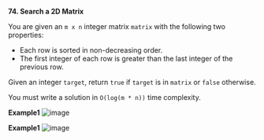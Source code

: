**74. Search a 2D Matrix**

You are given an `m x n` integer matrix `matrix` with the following two properties:

- Each row is sorted in non-decreasing order.
- The first integer of each row is greater than the last integer of the previous row.

Given an integer `target`, return `true` if `target` is in `matrix` or `false` otherwise.

You must write a solution in `O(log(m * n))` time complexity.

**Example1**
![image](https://github.com/manassahoo-dev/DSA/assets/6974223/fb08f93f-17a7-4dad-abdc-04f56f23a240)

**Example1**
![image](https://github.com/manassahoo-dev/DSA/assets/6974223/c879043d-ec2f-44fc-83f5-3866bd7ab0e0)
